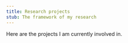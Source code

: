 ```yaml
---
title: Research projects
stub: The framework of my research
---
```


Here are the projects I am currently involved in.
